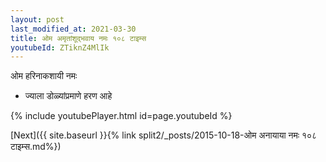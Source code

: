 ```yaml
---
layout: post
last_modified_at: 2021-03-30
title: ओम अमृतांशूद्भवाय नमः १०८ टाइम्स
youtubeId: ZTiknZ4MlIk
---
```

 
 
 ओम हरिनाकशायी नमः  
 
 -  ज्याला डोळ्यांप्रमाणे हरण आहे 
 
  
 
  
 
 
 
 
 
 


{% include youtubePlayer.html id=page.youtubeId %}
 
[Next]({{ site.baseurl }}{% link  split2/_posts/2015-10-18-ओम अनायाया नमः  १०८ टाइम्स.md%})
 

